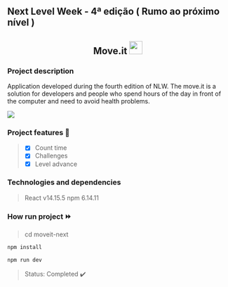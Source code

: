 ## Next Level Week - 4ª edição ( Rumo ao próximo nível )

<h2 align="center" align-items="center"><span>Move.it</span> <img src="https://github.com/kelyAna/moveit-nlw4/blob/main/moveit-next/public/favicon.png" width="30"></h2>

### Project description

> <p text-align="justify" width="100">
  Application developed during the fourth edition of NLW. The move.it is a solution for developers and people who spend hours of the day in front of the computer and need to     avoid health problems.
</p>

<img src="https://github.com/kelyAna/moveit-nlw4/blob/main/moveit.PNG" />

### Project features 💭


> - [X] Count time
> - [X] Challenges
> - [X] Level advance

### Technologies and dependencies

> React v14.15.5
> npm 6.14.11

### How run project :fast_forward:

> cd moveit-next
```bash
npm install
```
```bash
npm run dev
```
> Status: Completed :heavy_check_mark:
